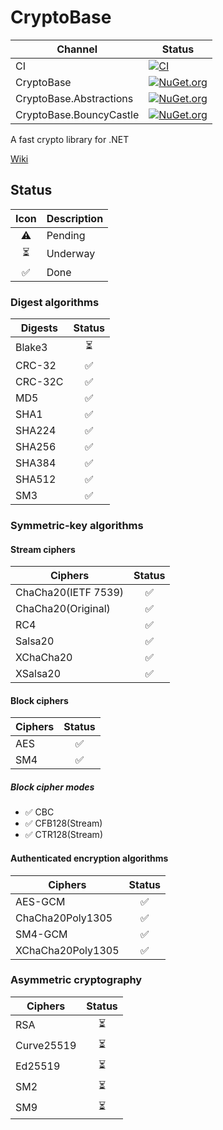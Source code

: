 # CryptoBase
Channel | Status
-|-
CI | [![CI](https://github.com/HMBSbige/CryptoBase/workflows/CI/badge.svg)](https://github.com/HMBSbige/CryptoBase/actions)
CryptoBase | [![NuGet.org](https://img.shields.io/nuget/v/CryptoBase.svg?logo=nuget)](https://www.nuget.org/packages/CryptoBase/)
CryptoBase.Abstractions | [![NuGet.org](https://img.shields.io/nuget/v/CryptoBase.Abstractions.svg?logo=nuget)](https://www.nuget.org/packages/CryptoBase.Abstractions/)
CryptoBase.BouncyCastle | [![NuGet.org](https://img.shields.io/nuget/v/CryptoBase.BouncyCastle.svg?logo=nuget)](https://www.nuget.org/packages/CryptoBase.BouncyCastle/)

A fast crypto library for .NET

[Wiki](https://github.com/HMBSbige/CryptoBase/wiki)

## Status

| Icon | Description |
|:----:|-------------|
⚠️ | Pending
⏳ | Underway
✅ | Done

### Digest algorithms

| Digests | Status |
| ------- |:------:|
Blake3 | ⏳ |
CRC-32 | ✅ |
CRC-32C | ✅ |
MD5 | ✅ |
SHA1 | ✅ |
SHA224 | ✅ |
SHA256 | ✅ |
SHA384 | ✅ |
SHA512 | ✅ |
SM3 | ✅ |

### Symmetric-key algorithms
#### Stream ciphers

| Ciphers | Status |
| ------- |:------:|
ChaCha20(IETF 7539) | ✅ |
ChaCha20(Original) | ✅ |
RC4 | ✅ |
Salsa20 | ✅ |
XChaCha20 | ✅ |
XSalsa20 | ✅ |

#### Block ciphers

| Ciphers | Status |
| ------- |:------:|
AES | ✅ |
SM4 | ✅ |

##### Block cipher modes

* ✅ CBC
* ✅ CFB128(Stream)
* ✅ CTR128(Stream)

#### Authenticated encryption algorithms

| Ciphers | Status |
| ------- |:------:|
AES-GCM | ✅ |
ChaCha20Poly1305 | ✅ |
SM4-GCM | ✅ |
XChaCha20Poly1305 | ✅ |

### Asymmetric cryptography

| Ciphers | Status |
| ------- |:------:|
RSA | ⏳ |
Curve25519 | ⏳ |
Ed25519 | ⏳ |
SM2 | ⏳ |
SM9 | ⏳ |
